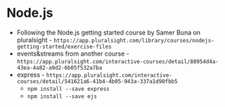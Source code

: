 # Node.js
- Following the Node.js getting started course by Samer Buna on pluralsight - `https://app.pluralsight.com/library/courses/nodejs-getting-started/exercise-files`
- events&streams from another course - `https://app.pluralsight.com/interactive-courses/detail/88954d4a-43ea-4a82-a9d2-6b05f532a7ba`
- express - `https://app.pluralsight.com/interactive-courses/detail/541621a6-41b4-4b05-943a-337a1d90fbb5`
    - `npm install --save express`
    - `npm install --save ejs`